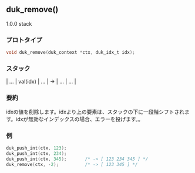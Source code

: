 ## duk_remove() 

1.0.0 stack

### プロトタイプ

```c
void duk_remove(duk_context *ctx, duk_idx_t idx);
```

### スタック

| ... | val(idx) | ... | -> | ... | ... |

### 要約

idxの値を削除します。idxより上の要素は、スタックの下に一段階シフトされます。idxが無効なインデックスの場合、エラーを投げます。。


### 例

```c
duk_push_int(ctx, 123);
duk_push_int(ctx, 234);
duk_push_int(ctx, 345);       /* -> [ 123 234 345 ] */
duk_remove(ctx, -2);          /* -> [ 123 345 ] */
```
